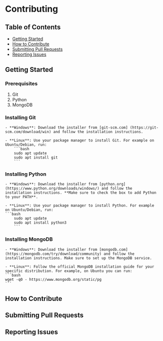 # Contributing

## Table of Contents

- [Getting Started](#getting-started)
- [How to Contribute](#how-to-contribute)
- [Submitting Pull Requests](#submitting-pull-requests)
- [Reporting Issues](#reporting-issues)

## Getting Started

### Prerequisites
1. Git
2. Python
3. MongoDB

### Installing Git

    - **Windows**: Download the installer from [git-scm.com] (https://git-scm.com/download/win) and follow the installation instructions.

    - **Linux**: Use your package manager to install Git. For example on Ubuntu/Debian, run:
        ```bash
        sudo apt update
        sudo apt install git
        ```

### Installing Python

    - **Windows**: Download the installer from [python.org] (https://www.python.org/downloads/windows/) and follow the installation instructions. **Make sure to check the box to add Python to your PATH**.

    - **Linux**: Use your package manager to install Python. For example on Ubuntu/Debian, run:
    ```bash
        sudo apt update
        sudo apt install python3
        ```
### Installing MongoDB
    - **Windows**: Download the installer from [mongodb.com] (https://mongodb.com/try/download/community) and follow the installation instructions. Make sure to set up the MongoDB service.

    - **Linux**: Follow the official MongoDB installation guide for your specific distribution. For example, on Ubuntu you can run: 
    ```bash
    wget -q0 - https://www.mongodb.org/static/pg
    ```

## How to Contribute

## Submitting Pull Requests

## Reporting Issues 